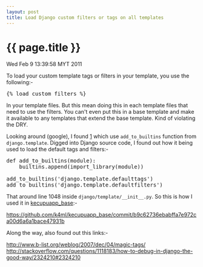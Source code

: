 ```yaml
---
layout: post
title: Load Django custom filters or tags on all templates
---
```


{{ page.title }}
==========

<p class="meta">Wed Feb 9 13:39:58 MYT 2011</p>

To load your custom template tags or filters in your template, you use the following:-

<pre>
{% load custom_filters %}
</pre>

In your template files. But this mean doing this in each template files that need to use the filters. You can't even put this in a base template and make it available to any templates that extend the base template. Kind of violating the DRY.

Looking around (google), I found [1] which use `add_to_builtins` function from `django.template`. Digged into Django source code, I found out how it being used to load the default tags and filters:-

<pre>
def add_to_builtins(module):
    builtins.append(import_library(module))

add_to_builtins('django.template.defaulttags')
add_to_builtins('django.template.defaultfilters')
</pre>

That around line 1048 inside `django/template/__init__.py`. So this is how I used it in [kecupuapp_base][2]:-

https://github.com/k4ml/kecupuapp_base/commit/b9c62736ebabffa7e972ca00d6a6a1bace47931b

Along the way, also found out this links:-

http://www.b-list.org/weblog/2007/dec/04/magic-tags/
http://stackoverflow.com/questions/1118183/how-to-debug-in-django-the-good-way/2324210#2324210

[1]:http://d-w.me/blog/2010/2/18/11/
[2]:https://github.com/k4ml/kecupuapp_base
